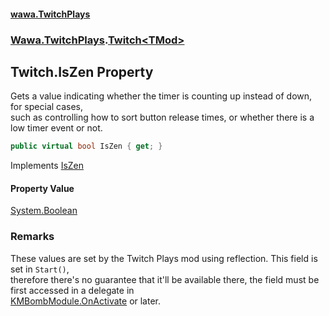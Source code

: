 #### [wawa.TwitchPlays](index.md 'index')
### [Wawa.TwitchPlays](Wawa.TwitchPlays.md 'Wawa.TwitchPlays').[Twitch&lt;TMod&gt;](Twitch_TMod_.md 'Wawa.TwitchPlays.Twitch<TMod>')

## Twitch<TMod>.IsZen Property

Gets a value indicating whether the timer is counting up instead of down, for special cases,  
such as controlling how to sort button release times, or whether there is a low timer event or not.

```csharp
public virtual bool IsZen { get; }
```

Implements [IsZen](ITwitchDeclarable.IsZen().md 'Wawa.TwitchPlays.ITwitchDeclarable.IsZen')

#### Property Value
[System.Boolean](https://docs.microsoft.com/en-us/dotnet/api/System.Boolean 'System.Boolean')

### Remarks
  
These values are set by the Twitch Plays mod using reflection. This field is set in `Start()`,  
therefore there's no guarantee that it'll be available there, the field must be first accessed in a delegate in  
[KMBombModule.OnActivate](https://docs.microsoft.com/en-us/dotnet/api/KMBombModule.OnActivate 'KMBombModule.OnActivate') or later.